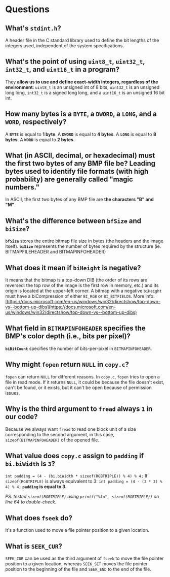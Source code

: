 # Questions

## What's `stdint.h`?

A header file in the C standard library used to define the bit lengths of the integers used, independent of the system specifications.

## What's the point of using `uint8_t`, `uint32_t`, `int32_t`, and `uint16_t` in a program?

They **allow us to use and define exact-width integers, regardless of the environment**: `uint8_t` is an unsigned int of 8 bits, `uint32_t` is an unsigned long long, `int32_t` is a signed long long, and a `uint16_t` is an unsigned 16 bit int.

## How many bytes is a `BYTE`, a `DWORD`, a `LONG`, and a `WORD`, respectively?

A **`BYTE`** is equal to **1 byte**.
A **`DWORD`** is equal to **4 bytes**.
A **`LONG`** is equal to **8 bytes**.
A **`WORD`** is equal to **2 bytes**.

## What (in ASCII, decimal, or hexadecimal) must the first two bytes of any BMP file be? Leading bytes used to identify file formats (with high probability) are generally called "magic numbers."

In ASCII, the first two bytes of any BMP file are **the characters "B" and "M"**.

## What's the difference between `bfSize` and `biSize`?

**`bfSize`** stores the entire bitmap file size in bytes (the headers and the image itself).
**`biSize`** represents the number of bytes required by the structure (ie. BITMAPFILEHEADER and BITMAPINFOHEADER)

## What does it mean if `biHeight` is negative?

It means that the bitmap is a top-down DIB (the order of its rows are reversed: the top row of the image is the first row in memory, etc.) and its origin is located at the upper-left corner. A bitmap with a negative `biHeight` must have a biCompression of either `BI_RGB` or `BI_BITFIELDS`. 
More info: [https://docs.microsoft.com/en-us/windows/win32/directshow/top-down-vs--bottom-up-dibs](https://docs.microsoft.com/en-us/windows/win32/directshow/top-down-vs--bottom-up-dibs)

## What field in `BITMAPINFOHEADER` specifies the BMP's color depth (i.e., bits per pixel)?

**`biBitCount`** specifies the number of bits-per-pixel in `BITMAPINFOHEADER`.

## Why might `fopen` return `NULL` in `copy.c`?

`fopen` can return `NULL` for different reasons. In `copy.c`, `fopen` tries to open a file in read mode. If it returns `NULL`, it could be because the file doesn't exist, can't be found, or it exists, but it can't be open because of permission issues.

## Why is the third argument to `fread` always `1` in our code?

Because we always want `fread` to read one block unit of a size corresponding to the second argument, in this case, `sizeof(BITMAPINFOHEADER)` of the opened file.

## What value does `copy.c` assign to `padding` if `bi.biWidth` is `3`?

`int padding = (4 - (bi.biWidth * sizeof(RGBTRIPLE)) % 4) % 4;`
If `sizeof(RGBTRIPLE)` is always equivalent to 3: 
`int padding = (4 - (3 * 3) % 4) % 4;`
**`padding` is equal to 3.**

_PS. tested `sizeof(RGBTRIPLE)` using `printf("%lu", sizeof(RGBTRIPLE))` on line 64 to double-check._

## What does `fseek` do?

It's a function used to move a file pointer position to a given location.

## What is `SEEK_CUR`?

`SEEK_CUR` can be used as the third argument of `fseek` to move the file pointer position to a given location, whereas `SEEK_SET` moves the file pointer position to the beginning of the file and `SEEK_END` to the end of the file.
